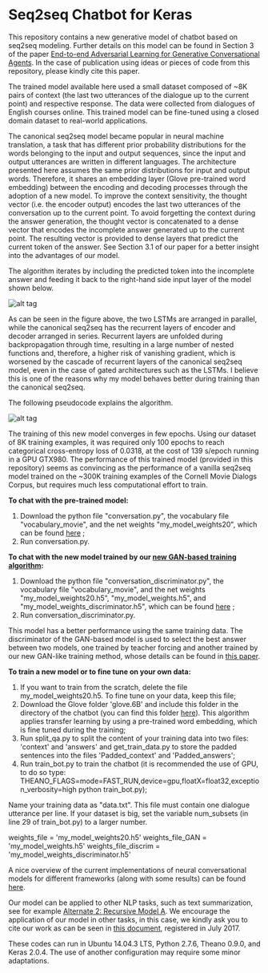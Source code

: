 # Seq2seq Chatbot for Keras
This repository contains a new generative model of chatbot based on seq2seq modeling. Further details on this model can be found in Section 3 of the paper [End-to-end Adversarial Learning for Generative Conversational Agents](https://www.researchgate.net/publication/321347271_End-to-end_Adversarial_Learning_for_Generative_Conversational_Agents). In the case of publication using ideas or pieces of code from this repository, please kindly cite this paper.

The trained model available here used a small dataset composed of ~8K pairs of context (the last two utterances of the dialogue up to the current point) and respective response. The data were collected from dialogues of English courses online. This trained model can be fine-tuned using a closed domain dataset to real-world applications.

The canonical seq2seq model became popular in neural machine translation, a task that has different prior probability distributions for the words belonging to the input and output sequences, since the input and output utterances are written in different languages. The architecture presented here assumes the same prior distributions for input and output words. Therefore, it shares an embedding layer (Glove pre-trained word embedding) between the encoding and decoding processes through the adoption of a new model. To improve the context sensitivity, the thought vector (i.e. the encoder output) encodes the last two utterances of the conversation up to the current point. To avoid forgetting the context during the answer generation, the thought vector is concatenated to a dense vector that encodes the incomplete answer generated up to the current point. The resulting vector is provided to dense layers that predict the current token of the answer. See Section 3.1 of our paper for a better insight into the advantages of our model.

The algorithm iterates by including the predicted token into the incomplete answer and feeding it back to the right-hand side input layer of the model shown below. 

![alt tag](https://github.com/oswaldoludwig/Seq2seq-Chatbot-for-Keras/blob/master/model_graph.png)

As can be seen in the figure above, the two LSTMs are arranged in parallel, while the canonical seq2seq has the recurrent layers of encoder and decoder arranged in series. Recurrent layers are unfolded during backpropagation through time, resulting in a large number of nested functions and, therefore, a higher risk of vanishing gradient, which is worsened by the cascade of recurrent layers of the canonical seq2seq model, even in the case of gated architectures such as the LSTMs. I believe this is one of the reasons why my model behaves better during training than the canonical seq2seq.

The following pseudocode explains the algorithm.

![alt tag](https://github.com/oswaldoludwig/Seq2seq-Chatbot-for-Keras/blob/master/Algorithm.png)

The training of this new model converges in few epochs. Using our dataset of 8K training examples, it was required only 100 epochs to reach categorical cross-entropy loss of 0.0318, at the cost of 139 s/epoch running in a GPU GTX980. The performance of this trained model (provided in this repository) seems as convincing as the performance of a vanilla seq2seq model trained on the ~300K training examples of the Cornell Movie Dialogs Corpus, but requires much less computational effort to train.

**To chat with the pre-trained model:**

1. Download the python file "conversation.py", the vocabulary file "vocabulary_movie", and the net weights "my_model_weights20", which can be found [here](https://www.dropbox.com/sh/o0rze9dulwmon8b/AAA6g6QoKM8hBEHGst6W4JGDa?dl=0) ;
2. Run conversation.py.

**To chat with the new model trained by our [new GAN-based training algorithm](https://github.com/oswaldoludwig/Adversarial-Learning-for-Generative-Conversational-Agents):**

1. Download the python file "conversation_discriminator.py", the vocabulary file "vocabulary_movie", and the net weights "my_model_weights20.h5", "my_model_weights.h5", and "my_model_weights_discriminator.h5", which can be found [here](https://www.dropbox.com/sh/o0rze9dulwmon8b/AAA6g6QoKM8hBEHGst6W4JGDa?dl=0) ;
2. Run conversation_discriminator.py.

This model has a better performance using the same training data. The discriminator of the GAN-based model is used to select the best answer between two models, one trained by teacher forcing and another trained by our new GAN-like training method, whose details can be found in [this paper](https://www.researchgate.net/publication/321347271_End-to-end_Adversarial_Learning_for_Generative_Conversational_Agents).
 
**To train a new model or to fine tune on your own data:**

1. If you want to train from the scratch, delete the file my_model_weights20.h5. To fine tune on your data, keep this file;
2. Download the Glove folder 'glove.6B' and include this folder in the directory of the chatbot (you can find this folder [here](https://nlp.stanford.edu/projects/glove/)). This algorithm applies transfer learning by using a pre-trained word embedding, which is fine tuned during the training;
3. Run split_qa.py to split the content of your training data into two files: 'context' and 'answers' and get_train_data.py to store the padded sentences into the files 'Padded_context' and 'Padded_answers';
4. Run train_bot.py to train the chatbot (it is recommended the use of GPU, to do so type: THEANO_FLAGS=mode=FAST_RUN,device=gpu,floatX=float32,exception_verbosity=high python train_bot.py);

Name your training data as "data.txt". This file must contain one dialogue utterance per line. If your dataset is big, set the variable num_subsets (in line 29 of train_bot.py) to a larger number.

weights_file = 'my_model_weights20.h5'
weights_file_GAN = 'my_model_weights.h5'
weights_file_discrim = 'my_model_weights_discriminator.h5'

A nice overview of the current implementations of neural conversational models for different frameworks (along with some results) can be found [here](https://github.com/nicolas-ivanov/seq2seq_chatbot_links).

Our model can be applied to other NLP tasks, such as text summarization, see for example [Alternate 2: Recursive Model A](https://machinelearningmastery.com/encoder-decoder-models-text-summarization-keras/). We encourage the application of our model in other tasks, in this case, we kindly ask you to cite our work as can be seen in [this document](https://zenodo.org/record/825303/export/hx#.WiwV81WnGUk), registered in July 2017. 

These codes can run in Ubuntu 14.04.3 LTS, Python 2.7.6, Theano 0.9.0, and Keras 2.0.4. The use of another configuration may require some minor adaptations.
